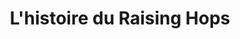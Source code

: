 ---
title: L'histoire du Raising Hops
description: Le Raising Hops est un bar à bière artisanales situé dans le Vieux-Lille, qui vous propose de partir à la découverte l'univers de la bière.
---